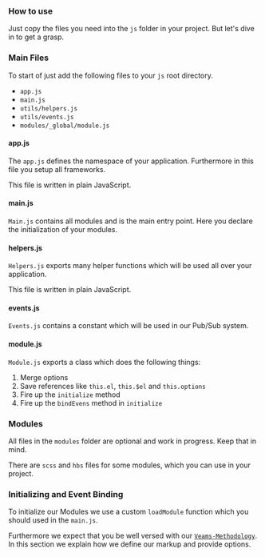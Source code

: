### How to use

Just copy the files you need into the `js` folder in your project. But let's dive in to get a grasp.

### Main Files

To start of just add the following files to your `js` root directory.

- `app.js` 
- `main.js`
- `utils/helpers.js`
- `utils/events.js`
- `modules/_global/module.js`

#### app.js

The `app.js` defines the namespace of your application. Furthermore in this file you setup all frameworks. 

This file is written in plain JavaScript.

#### main.js

`Main.js` contains all modules and is the main entry point. Here you declare the initialization of your modules. 

#### helpers.js

`Helpers.js` exports many helper functions which will be used all over your application.

This file is written in plain JavaScript.

#### events.js

`Events.js` contains a constant which will be used in our Pub/Sub system. 

#### module.js

`Module.js` exports a class which does the following things:

1. Merge options 
2. Save references like `this.el`, `this.$el` and `this.options`
2. Fire up the `initialize` method
3. Fire up the `bindEvens` method in `initialize`

### Modules

All files in the `modules` folder are optional and work in progress. Keep that in mind.

There are `scss` and `hbs` files for some modules, which you can use in your project. 

### Initializing and Event Binding

To initialize our Modules we use a custom `loadModule` function which you should used in the `main.js`. 

Furthermore we expect that you be well versed with our [`Veams-Methodology`](/methodology/javascript/modules.html). In this section we explain how we define our markup and provide options. 
